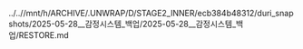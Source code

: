 ../..//mnt/h/ARCHIVE/.UNWRAP/D/STAGE2_INNER/ecb384b48312/duri_snapshots/2025-05-28__감정시스템_백업/2025-05-28__감정시스템_백업/RESTORE.md